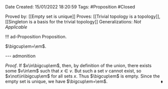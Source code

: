 <br />
<br />

Date Created: 15/01/2022 18:20:59
Tags: #Proposition #Closed

Proved by: [[Empty set is unique]]
Proves: [[Trivial topology is a topology]], [[Singleton is a basis for the trivial topology]]
Generalizations: _Not Applicable_

!!! ad-Proposition Proposition.

$\bigcup\em=\em$.

--- admonition

_Proof_. If $x\in\bigcup\em$, then, by definition of the union, there exists some $v\in\em$ such that $x\in v$. But such a set $v$ cannot exist, so $x\not\in\bigcup\em$ for all sets $x$. Thus $\bigcup\em$ is empty. Since the empty set is unique, we have $\bigcup\em=\em$.<span style="float:right;">$\blacklozenge$</span>
